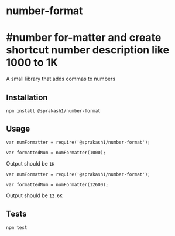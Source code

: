 # number-format

# #number for-matter and create shortcut number description like 1000 to 1K

A small library that adds commas to numbers

## Installation

`npm install @sprakash1/number-format`

## Usage

    var numFormatter = require('@sprakash1/number-format');

    var formattedNum = numFormatter(1000);

Output should be `1K`

    var numFormatter = require('@sprakash1/number-format');

    var formattedNum = numFormatter(12600);

Output should be `12.6K`

## Tests

`npm test`
